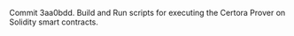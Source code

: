 Commit 3aa0bdd.                    Build and Run scripts for executing the Certora Prover on Solidity smart contracts.